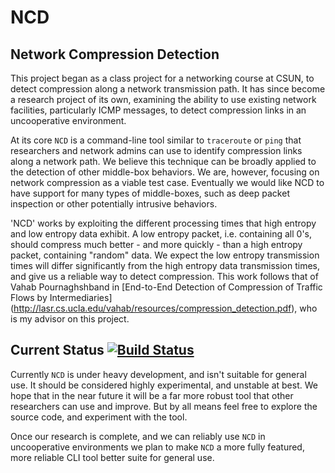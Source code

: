 

NCD
===

Network Compression Detection
------------------------------

This project began as a class project for a networking course at CSUN, to
detect compression along a network transmission path. It has since become a
research project of its own, examining the ability to use existing network
facilities, particularly ICMP messages, to detect compression links in an
uncooperative environment.

At its core `NCD` is a command-line tool similar to `traceroute` or `ping` that
researchers and network admins can use to identify compression links along a
network path. We believe this technique can be broadly applied to the detection
of other middle-box behaviors. We are, however, focusing on network compression
as a viable test case. Eventually we would like NCD to have support for many
types of middle-boxes, such as deep packet inspection or other potentially
intrusive behaviors.

'NCD' works by exploiting the different processing times that high entropy and
low entropy data exhibit. A low entropy packet, i.e. containing all 0's, should
compress much better - and more quickly - than a high entropy packet,
containing "random" data. We expect the low entropy transmission times will
differ significantly from the high entropy data transmission times, and give us
a reliable way to detect compression. This work follows that of Vahab
Pournaghshband in [End-to-End Detection of Compression of Traffic Flows by
Intermediaries]
(http://lasr.cs.ucla.edu/vahab/resources/compression_detection.pdf), who is my
advisor on this project.

Current Status    [![Build Status](https://travis-ci.org/ilovepi/NCD.svg?branch=testing)](https://travis-ci.org/ilovepi/NCD)
--------------
Currently `NCD` is under heavy development, and
isn't suitable for general use. It should be considered highly experimental,
and unstable at best. We hope that in the near future it will be a far more
robust tool that other researchers can use and improve. But by all means feel
free to explore the source code, and experiment with the tool. 

Once our research is complete, and we can reliably use `NCD` in uncooperative
environments we plan to make `NCD` a more fully featured, more reliable CLI
tool better suite for general use.


